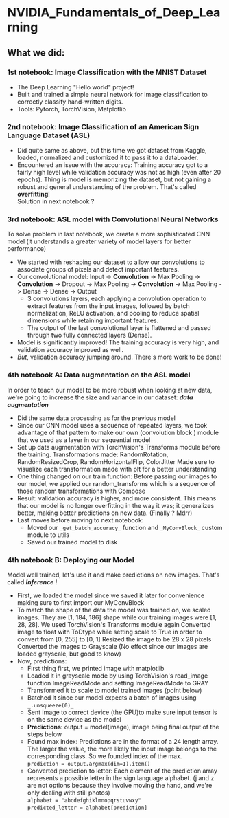 # NVIDIA_Fundamentals_of_Deep_Learning

## What we did:

### 1st notebook: Image Classification with the MNIST Dataset

- The Deep Learning "Hello world" project!
- Built and trained a simple neural network for image classification to correctly classify hand-written digits.
- Tools: Pytorch, TorchVision, Matplotlib

### 2nd notebook: Image Classification of an American Sign Language Dataset (ASL)

- Did quite same as above, but this time we got dataset from Kaggle, loaded, normalized and customized it to pass it to a dataLoader.
- Encountered an issue with the accuracy: Training accuracy got to a fairly high level while validation accuracy was not as high (even after 20 epochs). Thing is model is memorizing the dataset, but not gaining a robust and general understanding of the problem. That's called **overfitting**!  
  Solution in next notebook ?

### 3rd notebook: ASL model with Convolutional Neural Networks

To solve problem in last notebook, we create a more sophisticated CNN model (it understands a greater variety of model layers for better performance)

- We started with reshaping our dataset to allow our convolutions to associate groups of pixels and detect important features.
- Our convolutional model: Input -> **Convolution** -> Max Pooling -> **Convolution** -> Dropout -> Max Pooling -> **Convolution** -> Max Pooling -> Dense -> Dense -> Output
  - 3 convolutions layers, each applying a convolution operation to extract features from the input images, followed by batch normalization, ReLU activation, and pooling to reduce spatial dimensions while retaining important features.
  - The output of the last convolutional layer is flattened and passed through two fully connected layers (Dense).
- Model is significantly improved! The training accuracy is very high, and validation accuracy improved as well.
- _But_, validation accuracy jumping around. There's more work to be done!

### 4th notebook A: Data augmentation on the ASL model

In order to teach our model to be more robust when looking at new data, we're going to increase the size and variance in our dataset: **_data augmentation_**

- Did the same data processing as for the previous model
- Since our CNN model uses a sequence of repeated layers, we took advantage of that pattern to make our own (convolution block ) module that we used as a layer in our sequential model
- Set up data augmentation with TorchVision's Transforms module before the training.
  Transformations made: RandomRotation, RandomResizedCrop, RandomHorizontalFlip, ColorJitter
  Made sure to visualize each transformation made with plt for a better understanding
- One thing changed on our train function: Before passing our images to our model, we applied our random_transforms which is a sequence of those random transformations with Compose
- Result: validation accuracy is higher, and more consistent. This means that our model is no longer overfitting in the way it was; it generalizes better, making better predictions on new data. (Finally ? Mdrr)
- Last moves before moving to next notebook:
  - Moved our `_get_batch_accuracy_` function and `_MyConvBlock_` custom module to utils
  - Saved our trained model to disk

### 4th notebook B: Deploying our Model

Model well trained, let's use it and make predictions on new images. That's called **_Inference_** !

- First, we loaded the model since we saved it later for convenience making sure to first import our MyConvBlock
- To match the shape of the data the model was trained on, we scaled images. They are [1, 184, 186] shape while our training images were [1, 28, 28].
  We used TorchVision's Transforms module again
  Converted image to float with ToDtype while setting scale to True in order to convert from [0, 255] to [0, 1]
  Resized the image to be 28 x 28 pixels
  Converted the images to Grayscale (No effect since our images are loaded grayscale, but good to know)
- Now, predictions:
  - First thing first, we printed image with matplotlib
  - Loaded it in grayscale mode by using TorchVision's read_image function ImageReadMode and setting ImageReadMode to GRAY
  - Transformed it to scale to model trained images (point below)
  - Batched it since our model expects a batch of images using `_.unsqueeze(0)_`
  - Sent image to correct device (the GPU)to make sure input tensor is on the same device as the model
  - **Predictions**: output = model(image), image being final output of the steps below
  - Found max index: Predictions are in the format of a 24 length array. The larger the value, the more likely the input image belongs to the corresponding class. So we founded index of the max.  
    `prediction = output.argmax(dim=1).item()`
  - Converted prediction to letter: Each element of the prediction array represents a possible letter in the sign language alphabet. (j and z are not options because they involve moving the hand, and we're only dealing with still photos)  
    `alphabet = "abcdefghiklmnopqrstuvwxy"`  
    `predicted_letter = alphabet[prediction]`
